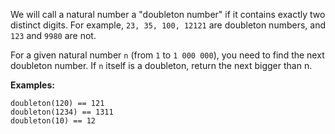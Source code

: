 We will call a natural number a "doubleton number" if it contains exactly two distinct digits. For example, `23, 35, 100, 12121` are doubleton numbers, and `123` and `9980` are not.

For a given natural number `n` (from `1` to `1 000 000`), you need to find the next doubleton number. If `n` itself is a doubleton, return the next bigger than n.

**Examples:**

```
doubleton(120) == 121
doubleton(1234) == 1311
doubleton(10) == 12
```
